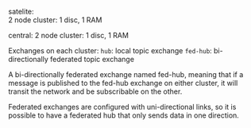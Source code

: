 satelite:  
  2 node cluster: 1 disc, 1 RAM

central:
  2 node cluster: 1 disc, 1 RAM

Exchanges on each cluster:
  `hub`: local topic exchange
  `fed-hub`: bi-directionally federated topic exchange


A bi-directionally federated exchange named fed-hub, meaning that if a
message is published to the fed-hub exchange on either cluster, it
will transit the network and be subscribable on the other.

Federated exchanges are configured with uni-directional links, so it
is possible to have a federated hub that only sends data in one
direction.

